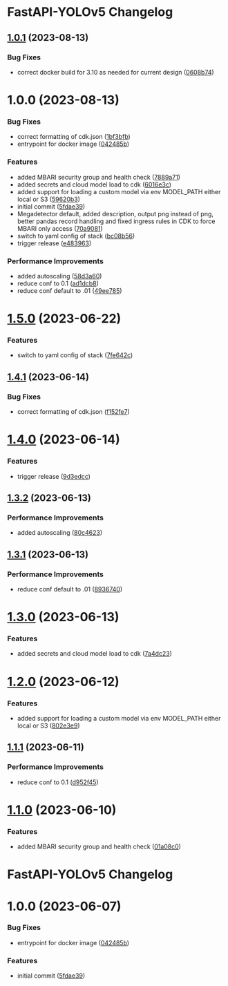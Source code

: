 # FastAPI-YOLOv5  Changelog

## [1.0.1](https://github.com/mbari-org/fastapi-yolov5/compare/v1.0.0...v1.0.1) (2023-08-13)


### Bug Fixes

* correct docker build for 3.10 as needed for current design ([0608b74](https://github.com/mbari-org/fastapi-yolov5/commit/0608b74cfa5ec83c89b45ddb35742e4b6f15b0db))

# 1.0.0 (2023-08-13)


### Bug Fixes

* correct formatting of cdk.json ([1bf3bfb](https://github.com/mbari-org/fastapi-yolov5/commit/1bf3bfbce9cccec476d3466748d3980fac07e193))
* entrypoint for docker image ([042485b](https://github.com/mbari-org/fastapi-yolov5/commit/042485b848a99011038045575bd717a15334d0dd))


### Features

* added MBARI security group and health check ([7889a71](https://github.com/mbari-org/fastapi-yolov5/commit/7889a714f80adfdd5be277c01b63ba6eb163f9c0))
* added secrets and cloud model load to cdk ([6016e3c](https://github.com/mbari-org/fastapi-yolov5/commit/6016e3c2f09ec6b4ba462b442059f3325a00d135))
* added support for loading a custom model via env MODEL_PATH either local or S3 ([59620b3](https://github.com/mbari-org/fastapi-yolov5/commit/59620b310c96fc8e44d0010ce46ac358ea075823))
* initial commit ([5fdae39](https://github.com/mbari-org/fastapi-yolov5/commit/5fdae3908e6076844dd9bd5c5a1f15b34498a281))
* Megadetector default, added description, output png instead of png, better pandas record handling and fixed ingress rules in CDK to force MBARI only access ([70a9081](https://github.com/mbari-org/fastapi-yolov5/commit/70a9081bf18594ecd763014c937faf9b7d8affa2))
* switch to yaml config of stack ([bc08b56](https://github.com/mbari-org/fastapi-yolov5/commit/bc08b56597a00b9c9f35340b547a05a69406a419))
* trigger release ([e483963](https://github.com/mbari-org/fastapi-yolov5/commit/e483963a5ebf9352602a7fdae19a80eb5c0cd398))


### Performance Improvements

* added autoscaling ([58d3a60](https://github.com/mbari-org/fastapi-yolov5/commit/58d3a60ffd011448381dae0681dd69e115c44e14))
* reduce  conf to 0.1 ([ad1dcb8](https://github.com/mbari-org/fastapi-yolov5/commit/ad1dcb86d48bcf1a136eb565ee36d9179088acdf))
* reduce conf default to .01 ([49ee785](https://github.com/mbari-org/fastapi-yolov5/commit/49ee7856c7ce6367f8482a9df3359fd2ab328d46))

# [1.5.0](https://github.com/mbari-org/fastapi-yolov5/compare/v1.4.1...v1.5.0) (2023-06-22)


### Features

* switch to yaml config of stack ([7fe642c](https://github.com/mbari-org/fastapi-yolov5/commit/7fe642c6ac0f56ea96100c687470efd2c660ac73))

## [1.4.1](https://github.com/mbari-org/fastapi-yolov5/compare/v1.4.0...v1.4.1) (2023-06-14)


### Bug Fixes

* correct formatting of cdk.json ([f152fe7](https://github.com/mbari-org/fastapi-yolov5/commit/f152fe7f09dfaf37859c3d767458ae7c956a7dc6))

# [1.4.0](https://github.com/mbari-org/fastapi-yolov5/compare/v1.3.2...v1.4.0) (2023-06-14)


### Features

* trigger release ([9d3edcc](https://github.com/mbari-org/fastapi-yolov5/commit/9d3edcc7e3bfd4da965aa853fd47571cbfe17f38))

## [1.3.2](https://github.com/mbari-org/fastapi-yolov5/compare/v1.3.1...v1.3.2) (2023-06-13)


### Performance Improvements

* added autoscaling ([80c4623](https://github.com/mbari-org/fastapi-yolov5/commit/80c462391ea9ee88a20a1fecc6467906ff060a81))

## [1.3.1](https://github.com/mbari-org/fastapi-yolov5/compare/v1.3.0...v1.3.1) (2023-06-13)


### Performance Improvements

* reduce conf default to .01 ([8936740](https://github.com/mbari-org/fastapi-yolov5/commit/8936740eb2fd47542cb84ce785e8bb477a002e57))

# [1.3.0](https://github.com/mbari-org/fastapi-yolov5/compare/v1.2.0...v1.3.0) (2023-06-13)


### Features

* added secrets and cloud model load to cdk ([7a4dc23](https://github.com/mbari-org/fastapi-yolov5/commit/7a4dc236db02c9a9a3c52a6e6e06b9e2b794e365))

# [1.2.0](https://github.com/mbari-org/fastapi-yolov5/compare/v1.1.1...v1.2.0) (2023-06-12)


### Features

* added support for loading a custom model via env MODEL_PATH either local or S3 ([802e3e9](https://github.com/mbari-org/fastapi-yolov5/commit/802e3e9910bd10c58118fa48bdafca1a124503de))

## [1.1.1](https://github.com/mbari-org/fastapi-yolov5/compare/v1.1.0...v1.1.1) (2023-06-11)


### Performance Improvements

* reduce  conf to 0.1 ([d952f45](https://github.com/mbari-org/fastapi-yolov5/commit/d952f45a5064ce5c758ff228b9467eb67158d71c))

# [1.1.0](https://github.com/mbari-org/fastapi-yolov5/compare/v1.0.0...v1.1.0) (2023-06-10)


### Features

* added MBARI security group and health check ([01a08c0](https://github.com/mbari-org/fastapi-yolov5/commit/01a08c0a5ea58a19acb1f152f77b08f7cfab17a7))

# FastAPI-YOLOv5 Changelog

# 1.0.0 (2023-06-07)


### Bug Fixes

* entrypoint for docker image ([042485b](https://github.com/mbari-org/fastapi-yolov5/commit/042485b848a99011038045575bd717a15334d0dd))


### Features

* initial commit ([5fdae39](https://github.com/mbari-org/fastapi-yolov5/commit/5fdae3908e6076844dd9bd5c5a1f15b34498a281))
